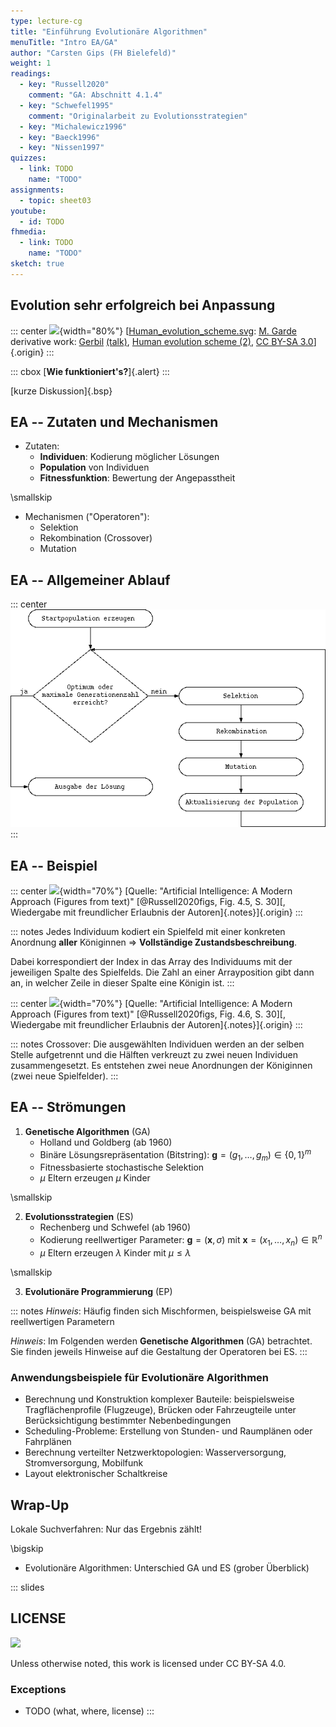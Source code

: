 ```yaml
---
type: lecture-cg
title: "Einführung Evolutionäre Algorithmen"
menuTitle: "Intro EA/GA"
author: "Carsten Gips (FH Bielefeld)"
weight: 1
readings:
  - key: "Russell2020"
    comment: "GA: Abschnitt 4.1.4"
  - key: "Schwefel1995"
    comment: "Originalarbeit zu Evolutionsstrategien"
  - key: "Michalewicz1996"
  - key: "Baeck1996"
  - key: "Nissen1997"
quizzes:
  - link: TODO
    name: "TODO"
assignments:
  - topic: sheet03
youtube:
  - id: TODO
fhmedia:
  - link: TODO
    name: "TODO"
sketch: true
---
```



## Evolution sehr erfolgreich bei Anpassung

::: center
![](images/Human_evolution_scheme){width="80%"}
[[Human_evolution_scheme.svg](https://lizenzhinweisgenerator.de/wiki/File:Human_evolution_scheme.svg): [M. Garde](https://commons.wikimedia.org/wiki/User:Mgarde) derivative work: [Gerbil](https://commons.wikimedia.org/wiki/User:Gerbil) [(talk)](https://lizenzhinweisgenerator.de/wiki/User_talk:Gerbil), [Human evolution scheme (2)](https://commons.wikimedia.org/wiki/File:Human_evolution_scheme_(2).jpg), [CC BY-SA 3.0](https://creativecommons.org/licenses/by-sa/3.0/legalcode)]{.origin}
:::

::: cbox
[**Wie funktioniert's?**]{.alert}
:::

[kurze Diskussion]{.bsp}


## EA -- Zutaten und Mechanismen

*   Zutaten:
    *   **Individuen**: Kodierung möglicher Lösungen
    *   **Population** von Individuen
    *   **Fitnessfunktion**: Bewertung der Angepasstheit

\smallskip

*   Mechanismen ("Operatoren"):
    *   Selektion
    *   Rekombination (Crossover)
    *   Mutation


## EA -- Allgemeiner Ablauf

::: center
![](images/ea_prinz.png)
:::


## EA -- Beispiel

::: center
![](images/genetic){width="70%"}
[Quelle: "Artificial Intelligence: A Modern Approach (Figures from text)" [@Russell2020figs, Fig. 4.5, S. 30][, Wiedergabe mit freundlicher Erlaubnis der Autoren]{.notes}]{.origin}
:::

::: notes
Jedes Individuum kodiert ein Spielfeld mit einer konkreten Anordnung **aller**
Königinnen => **Vollständige Zustandsbeschreibung**.

Dabei korrespondiert der Index in das Array des Individuums mit der jeweiligen
Spalte des Spielfelds. Die Zahl an einer Arrayposition gibt dann an, in welcher
Zeile in dieser Spalte eine Königin ist.
:::

::: center
![](images/8queens-crossover){width="70%"}
[Quelle: "Artificial Intelligence: A Modern Approach (Figures from text)" [@Russell2020figs, Fig. 4.6, S. 30][, Wiedergabe mit freundlicher Erlaubnis der Autoren]{.notes}]{.origin}
:::

::: notes
Crossover: Die ausgewählten Individuen werden an der selben Stelle aufgetrennt
und die Hälften verkreuzt zu zwei neuen Individuen zusammengesetzt. Es entstehen
zwei neue Anordnungen der Königinnen (zwei neue Spielfelder).
:::


## EA -- Strömungen

1.  **Genetische Algorithmen** (GA)
    *   Holland und Goldberg (ab 1960)
    *   Binäre Lösungsrepräsentation (Bitstring): $\mathbf{g} = (g_1, \dots, g_m)\in \{ 0,1\}^m$
    *   Fitnessbasierte stochastische Selektion
    *   $\mu$ Eltern erzeugen $\mu$ Kinder

\smallskip

2.  **Evolutionsstrategien** (ES)
    *   Rechenberg und Schwefel (ab 1960)
    *   Kodierung reellwertiger Parameter: $\mathbf{g} = (\mathbf{x}, \sigma)$
        mit $\mathbf{x} = (x_1, \dots, x_n) \in \mathbb{R}^n$       <!-- XXX eigentlich $\mathbf{\sigma}$, aber das erkennt die Übersetzung nach HTML nicht -->
    *   $\mu$ Eltern erzeugen $\lambda$ Kinder mit $\mu \le \lambda$

\smallskip

3.  **Evolutionäre Programmierung** (EP)

::: notes
*Hinweis*: Häufig finden sich Mischformen, beispielsweise GA mit reellwertigen Parametern

*Hinweis*: Im Folgenden werden **Genetische Algorithmen** (GA) betrachtet. Sie
finden jeweils Hinweise auf die Gestaltung der Operatoren bei ES.
:::


### Anwendungsbeispiele für Evolutionäre Algorithmen

*   Berechnung und Konstruktion komplexer Bauteile: beispielsweise
    Tragflächenprofile (Flugzeuge), Brücken oder Fahrzeugteile unter
    Berücksichtigung bestimmter Nebenbedingungen
*   Scheduling-Probleme: Erstellung von Stunden- und Raumplänen oder Fahrplänen
*   Berechnung verteilter Netzwerktopologien: Wasserversorgung, Stromversorgung,
    Mobilfunk
*   Layout elektronischer Schaltkreise


## Wrap-Up

Lokale Suchverfahren: Nur das Ergebnis zählt!

\bigskip

*   Evolutionäre Algorithmen: Unterschied GA und ES (grober Überblick)







<!-- DO NOT REMOVE - THIS IS A LAST SLIDE TO INDICATE THE LICENSE AND POSSIBLE EXCEPTIONS (IMAGES, ...). -->
::: slides
## LICENSE
![](https://licensebuttons.net/l/by-sa/4.0/88x31.png)

Unless otherwise noted, this work is licensed under CC BY-SA 4.0.

### Exceptions
*   TODO (what, where, license)
:::

